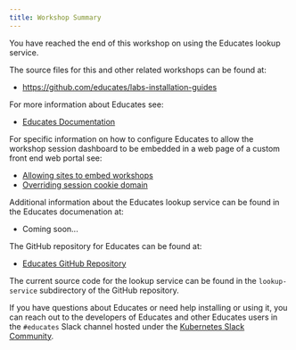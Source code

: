 ```yaml
---
title: Workshop Summary
---
```


You have reached the end of this workshop on using the Educates lookup service.

The source files for this and other related workshops can be found at:

* https://github.com/educates/labs-installation-guides

For more information about Educates see:

* [Educates Documentation](https://docs.educates.dev)

For specific information on how to configure Educates to allow the workshop
session dashboard to be embedded in a web page of a custom front end web portal
see:

* [Allowing sites to embed workshops](https://docs.educates.dev/installation-guides/configuration-settings#allowing-sites-to-embed-workshops)
* [Overriding session cookie domain](https://docs.educates.dev/installation-guides/configuration-settings#overriding-session-cookie-domain)

Additional information about the Educates lookup service can be found in the
Educates documenation at:

* Coming soon...

The GitHub repository for Educates can be found at:

* [Educates GitHub Repository](https://github.com/vmware-tanzu-labs/educates-training-platform)

The current source code for the lookup service can be found in the
`lookup-service` subdirectory of the GitHub repository.

If you have questions about Educates or need help installing or using it, you
can reach out to the developers of Educates and other Educates users in the
`#educates` Slack channel hosted under the [Kubernetes Slack
Community](https://kubernetes.slack.com/).
